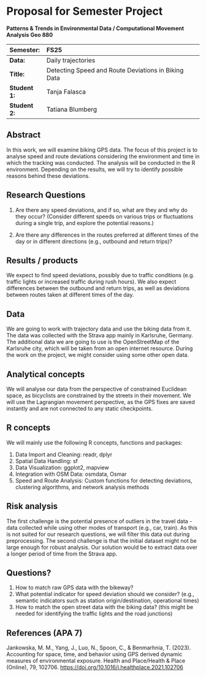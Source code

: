 # Proposal for Semester Project


<!-- 
Please render a pdf version of this Markdown document with the command below (in your bash terminal) and push this file to Github. Please do not Rename this file (Readme.md has a special meaning on GitHub).

quarto render Readme.md --to pdf
-->

**Patterns & Trends in Environmental Data / Computational Movement
Analysis Geo 880**

| Semester:      | FS25                                     |
|:---------------|:---------------------------------------- |
| **Data:**      | Daily trajectories |
| **Title:**     | Detecting Speed and Route Deviations in Biking Data              |
| **Student 1:** | Tanja Falasca                       |
| **Student 2:** | Tatiana Blumberg                        |

## Abstract 
In this work, we will examine biking GPS data. The focus of this project is to analyse speed and route deviations considering the environment and time in which the tracking was conducted. The analysis will be conducted in the R environment. Depending on the results, we will try to identify possible reasons behind these deviations. 

## Research Questions
1.	Are there any speed deviations, and if so, what are they and why do they occur? (Consider different speeds on various trips or fluctuations during a single trip, and explore the potential reasons.)
   
2.	Are there any differences in the routes preferred at different times of the day or in different directions (e.g., outbound and return trips)?

## Results / products
We expect to find speed deviations, possibly due to traffic conditions (e.g. traffic lights or increased traffic during rush hours). We also expect differences between the outbound and return trips, as well as deviations between routes taken at different times of the day.

## Data
We are going to work with trajectory data and use the biking data from it. The data was collected with the Strava app mainly in Karlsruhe, Germany. The additional data we are going to use is the OpenStreetMap of the Karlsruhe city, which will be taken from an open internet resource. During the work on the project, we might consider using some other open data.

## Analytical concepts
We will analyse our data from the perspective of constrained Euclidean space, as bicyclists are constrained by the streets in their movement. We will use the Lagrangian movement perspective, as the GPS fixes are saved instantly and are not connected to any static checkpoints.

## R concepts
We will mainly use the following R concepts, functions and packages:
1. Data Import and Cleaning: readr, dplyr
2. Spatial Data Handling: sf
3. Data Visualization: ggplot2, mapview
4. Integration with OSM Data: osmdata, Osmar
5. Speed and Route Analysis: Custom functions for detecting deviations, clustering algorithms, and network analysis methods

## Risk analysis
The first challenge is the potential presence of outliers in the travel data - data collected while using other modes of transport (e.g., car, train). As this is not suited for our research questions, we will filter this data out during preprocessing. The second challenge is that the initial dataset might not be large enough for robust analysis. Our solution would be to extract data over a longer period of time from the Strava app.

## Questions? 
1. How to match raw GPS data with the bikeway?
2. What potential indicator for speed deviation should we consider? (e.g., semantic indicators such as station origin/destination, operational times)
3. How to match the open street data with the biking data? (this might be needed for identifying the traffic lights and the road junctions)

## References (APA 7)
<!-- potential ideas in: indoor/outdoor detection -->
Jankowska, M. M., Yang, J., Luo, N., Spoon, C., & Benmarhnia, T. (2023). Accounting for space, time, and behavior using GPS derived dynamic measures of environmental exposure. Health and Place/Health & Place (Online), 79, 102706. https://doi.org/10.1016/j.healthplace.2021.102706
